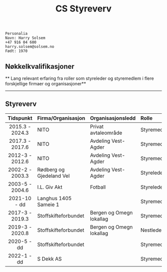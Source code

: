 ﻿---
title: CS Styreverv
custom_css: styrer
---

```text
Personalia 
Navn: Harry Solsem
+47 916 04 600
harry.solsem@solsem.no 
Født: 1970
```

## Nøkkelkvalifikasjoner

** Lang relevant erfaring fra roller som styreleder og styremedlem i flere forskjellige firmaer og organisasjoner**

***

## Styreverv

| Tidspunkt         | Firma/Organisasjon        | Organisasjonsledd        | Rolle       | 
| :----:            | :----                     | :----                    | :----       |
| 2015.3  - 2024.3  | NITO                      | Privat avtaleområde      | Styremedlem |
| 2017.3  - 2017.6  | NITO                      | Avdeling Vest-Agder      | Styremedlem |
| 2012-3  - 2012.6  | NITO                      | Avdeling Vest-Agder      | Styremedlem |
| 2002-2  - 2003.3  | Rødberg og Gjedeland Vel  | Avdeling Vest-Agder      | Styreleder  |
| 2003-5  - 2004.6  | I.L. Giv Akt              | Fotball                  | Styreleder  |
| 2021-10 - dd      | Langhus 1405 Sameie 1     |                          | Styremedlem |      |
| 2017-3  - 2019.3  | Stoffskifteforbundet      | Bergen og Omegn lokallag | Styremedlem |
| 2019-3  - 2020.8  | Stoffskifteforbundet      | Bergen og Omegn lokallag | Nestleder   |
| 2020-5  - dd      | Stoffskifteforbundet      |                          | Styremedlem |
| 2022-1  - dd      | S Dekk AS                 |                          | Styremedlem |